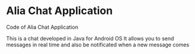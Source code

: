 # Alia Chat Application
Code of Alia Chat Application 

This is a chat developed in Java for Android OS
It allows you to send messages in real time and also be notificated when a new message comes 
